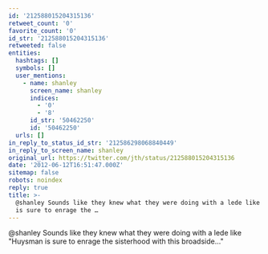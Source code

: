 ```yaml
---
id: '212588015204315136'
retweet_count: '0'
favorite_count: '0'
id_str: '212588015204315136'
retweeted: false
entities:
  hashtags: []
  symbols: []
  user_mentions:
    - name: shanley
      screen_name: shanley
      indices:
        - '0'
        - '8'
      id_str: '50462250'
      id: '50462250'
  urls: []
in_reply_to_status_id_str: '212586298068840449'
in_reply_to_screen_name: shanley
original_url: https://twitter.com/jth/status/212588015204315136
date: '2012-06-12T16:51:47.000Z'
sitemap: false
robots: noindex
reply: true
title: >-
  @shanley Sounds like they knew what they were doing with a lede like "Huysman
  is sure to enrage the …
---
```


@shanley Sounds like they knew what they were doing with a lede like "Huysman is sure to enrage the sisterhood with this broadside..."